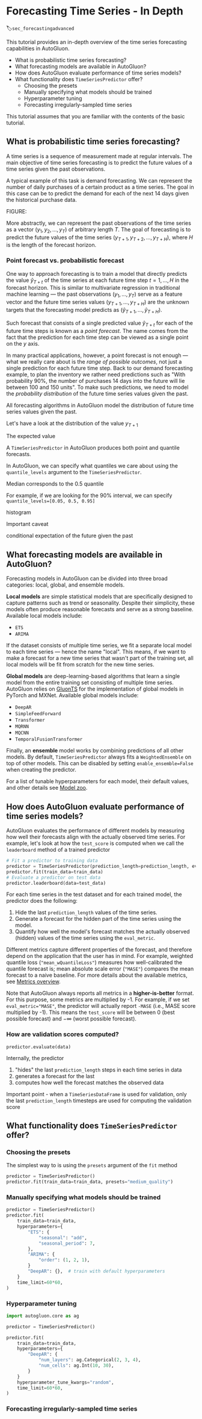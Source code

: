 # Forecasting Time Series - In Depth
:label:`sec_forecastingadvanced`

This tutorial provides an in-depth overview of the time series forecasting capabilities in AutoGluon.

- What is probabilistic time series forecasting?
- What forecasting models are available in AutoGluon?
- How does AutoGluon evaluate performance of time series models?
- What functionality does `TimeSeriesPredictor` offer?
    - Choosing the presets
    - Manually specifying what models should be trained
    - Hyperparameter tuning
    - Forecasting irregularly-sampled time series

This tutorial assumes that you are familiar with the contents of the basic tutorial.

## What is probabilistic time series forecasting?
A time series is a sequence of measurement made at regular intervals.
The main objective of time series forecasting is to predict the future values of a time series given the past observations.

A typical example of this task is demand forecasting.
We can represent the number of daily purchases of a certain product as a time series.
The goal in this case can be to predict the demand for each of the next 14 days given the historical purchase data.

FIGURE:

More abstractly, we can represent the past observations of the time series as a vector $(y_1, y_2, ..., y_T)$ of arbitrary length $T$.
The goal of forecasting is to predict the future values of the time series $(y_{T+1}, y_{T+2}, ..., y_{T+H})$, where $H$ is the length of the forecast horizon.


<!-- In language of AutoGluon `prediction_length` defines the length of the forecast horizon.


Predicting multiple time series --- predicting demand for different product categories.

Univariate - we model each time series independently. -->


### Point forecast vs. probabilistic forecast
One way to approach forecasting is to train a model that directly predicts the value $\hat{y}_{T+t}$ of the time series at each future time step $t = 1, ..., H$ in the forecast horizon.
This is similar to multivariate regression in traditional machine learning — the past observations $(y_1, ..., y_T)$ serve as a feature vector and the future time series values $(y_{T+1}, ..., y_{T+H})$ are the unknown targets that the forecasting model predicts as $(\hat{y}_{T+1}, ..., \hat{y}_{T+H})$.

Such forecast that consists of a single predicted value $\hat{y}_{T+t}$ for each of the future time steps is known as a _point forecast_.
The name comes from the fact that the prediction for each time step can be viewed as a single point on the $y$ axis.

In many practical applications, however, a point forecast is not enough — what we really care about is the _range of possible outcomes_, not just a single prediction for each future time step.
Back to our demand forecasting example, to plan the inventory we rather need predictions such as "With probability 90%, the number of purchases 14 days into the future will lie between 100 and 150 units".
To make such predictions, we need to model the _probability distribution_ of the future time series values given the past.

All forecasting algorithms in AutoGluon model the distribution of future time series values given the past.

Let's have a look at the distribution of the value $y_{T+1}$

The expected value


A `TimeSeriesPredictor` in AutoGluon produces both point and quantile forecasts.

In AutoGluon, we can specify what quantiles we care about using the
`quantile_levels` argument to the `TimeSeriesPredictor`.

Median corresponds to the 0.5 quantile

For example, if we are looking for the 90% interval, we can specify
`quantile_levels=[0.05, 0.5, 0.95]`

histogram



Important caveat


conditional expectation of the future given the past

## What forecasting models are available in AutoGluon?
Forecasting models in AutoGluon can be divided into three broad categories: local, global, and ensemble models.

**Local models** are simple statistical models that are specifically designed to capture patterns such as trend or seasonality.
Despite their simplicity, these models often produce reasonable forecasts and serve as a strong baseline.
Available local models include:

- `ETS`
- `ARIMA`

If the dataset consists of multiple time series, we fit a separate local model to each time series — hence the name "local".
This means, if we want to make a forecast for a new time series that wasn't part of the training set, all local models will be fit from scratch for the new time series.

**Global models** are deep-learning-based algorithms that learn a single model from the entire training set consisting of multiple time series.
AutoGluon relies on [GluonTS](https://ts.gluon.ai/stable/) for the implementation of global models in PyTorch and MXNet.
Available global models include:

- `DeepAR`
- `SimpleFeedForward`
- `Transformer`
- `MQRNN`
- `MQCNN`
- `TemporalFusionTransformer`

Finally, an **ensemble** model works by combining predictions of all other models.
By default, `TimeSeriesPredictor` always fits a `WeightedEnsemble` on top of other models.
This can be disabled by setting `enable_ensemble=False` when creating the predictor.

For a list of tunable hyperparameters for each model, their default values, and other details see [Model zoo](#TODO).

## How does AutoGluon evaluate performance of time series models?
AutoGluon evaluates the performance of different models by measuring how well their forecasts align with the actually observed time series.
For example, let's look at how the `test_score` is computed when we call the `leaderboard` method of a trained predictor
```python
# Fit a predictor to training data
predictor = TimeSeriesPredictor(prediction_length=prediction_length, eval_metric=eval_metric)
predictor.fit(train_data=train_data)
# Evaluate a predictor on test data
predictor.leaderboard(data=test_data)
```
For each time series in the test dataset and for each trained model, the predictor does the following:

1. Hide the last `prediction_length` values of the time series.
2. Generate a forecast for the hidden part of the time series using the model.
3. Quantify how well the model's forecast matches the actually observed (hidden) values of the time series using the `eval_metric`.

Different metrics capture different properties of the forecast, and therefore depend on the application that the user has in mind.
For example, weighted quantile loss (`"mean_wQuantileLoss"`) measures how well-calibrated the quantile forecast is; mean absolute scale error (`"MASE"`) compares the mean forecast to a naive baseline.
For more details about the available metrics, see [Metrics overview](#TODO).

Note that AutoGluon always reports all metrics in a **higher-is-better** format.
For this purpose, some metrics are multiplied by -1.
For example, if we set `eval_metric="MASE"`, the predictor will actually report `-MASE` (i.e., MASE score multiplied by -1). This means the `test_score` will be between 0 (best possible forecast) and $-\infty$ (worst possible forecast).


### How are validation scores computed?
`predictor.evaluate(data)`

Internally, the predictor
1. "hides" the last `prediction_length` steps in each time series in data
2. generates a forecast for the last
3. computes how well the forecast matches the observed data

Important point - when a `TimeSeriesDataFrame` is used for validation, only the last `prediction_length` timesteps are used for computing the validation score


## What functionality does `TimeSeriesPredictor` offer?

### Choosing the presets
The simplest way to is using the `presets` argument of the `fit` method

```python
predictor = TimeSeriesPredictor()
predictor.fit(train_data=train_data, presets="medium_quality")
```

### Manually specifying what models should be trained

```python
predictor = TimeSeriesPredictor()
predictor.fit(
    train_data=train_data,
    hyperparameters={
        "ETS": {
            "seasonal": "add",
            "seasonal_period": 7,
        },
        "ARIMA": {
            "order": (1, 2, 1),
        }
        "DeepAR": {},  # train with default hyperparameters
    }
    time_limit=60*60,
)
```

### Hyperparameter tuning

```python
import autogluon.core as ag

predictor = TimeSeriesPredictor()

predictor.fit(
    train_data=train_data,
    hyperparameters={
        "DeepAR": {
            "num_layers": ag.Categorical(2, 3, 4),
            "num_cells": ag.Int(10, 30),
        }
    }
    hyperparameter_tune_kwargs="random",
    time_limit=60*60,
)
```

### Forecasting irregularly-sampled time series
